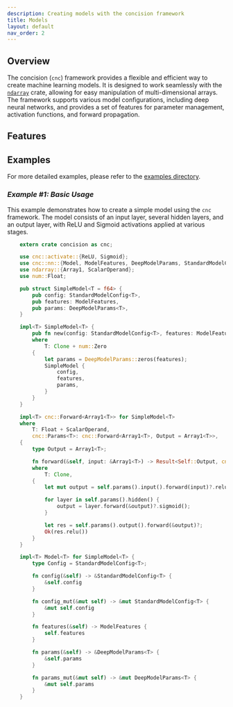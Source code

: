 ```yaml
---
description: Creating models with the concision framework
title: Models
layout: default
nav_order: 2
---
```


## Overview

The concision (`cnc`) framework provides a flexible and efficient way to create machine learning models. It is designed to work seamlessly with the [`ndarray`](https://docs.rs/ndarray) crate, allowing for easy manipulation of multi-dimensional arrays. The framework supports various model configurations, including deep neural networks, and provides a set of features for parameter management, activation functions, and forward propagation.

## Features

## Examples

For more detailed examples, please refer to the [examples directory](https://github.com/FL03/concision/blob/main/concision/examples).

### _Example #1: Basic Usage_

This example demonstrates how to create a simple model using the `cnc` framework. The model consists of an input layer, several hidden layers, and an output layer, with ReLU and Sigmoid activations applied at various stages.

```rust
    extern crate concision as cnc;

    use cnc::activate::{ReLU, Sigmoid};
    use cnc::nn::{Model, ModelFeatures, DeepModelParams, StandardModelConfig};
    use ndarray::{Array1, ScalarOperand};
    use num::Float;

    pub struct SimpleModel<T = f64> {
        pub config: StandardModelConfig<T>,
        pub features: ModelFeatures,
        pub params: DeepModelParams<T>,
    }

    impl<T> SimpleModel<T> {
        pub fn new(config: StandardModelConfig<T>, features: ModelFeatures) -> Self 
        where 
            T: Clone + num::Zero
        {
            let params = DeepModelParams::zeros(features);
            SimpleModel {
                config,
                features,
                params,
            }
        }
    }

    impl<T> cnc::Forward<Array1<T>> for SimpleModel<T>
    where
        T: Float + ScalarOperand,
        cnc::Params<T>: cnc::Forward<Array1<T>, Output = Array1<T>>,
    {
        type Output = Array1<T>;

        fn forward(&self, input: &Array1<T>) -> Result<Self::Output, cnc::Error>
        where
            T: Clone,
        {
            let mut output = self.params().input().forward(input)?.relu();

            for layer in self.params().hidden() {
                output = layer.forward(&output)?.sigmoid();
            }

            let res = self.params().output().forward(&output)?;
            Ok(res.relu())
        }
    }

    impl<T> Model<T> for SimpleModel<T> {
        type Config = StandardModelConfig<T>;

        fn config(&self) -> &StandardModelConfig<T> {
            &self.config
        }

        fn config_mut(&mut self) -> &mut StandardModelConfig<T> {
            &mut self.config
        }

        fn features(&self) -> ModelFeatures {
            self.features
        }

        fn params(&self) -> &DeepModelParams<T> {
            &self.params
        }

        fn params_mut(&mut self) -> &mut DeepModelParams<T> {
            &mut self.params
        }
    }
```
